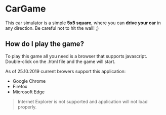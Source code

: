 # CarGame
This car simulator is a simple **5x5 square**, where you can **drive your car** in any direction. Be careful not to hit the wall! ;)

## How do I play the game?
To play this game all you need is a browser that supports javascript.
Double-click on the .html file and the game will start.

As of 25.10.2019 current browers support this application:
- Google Chrome
- Firefox
- Microsoft Edge

> Internet Explorer is not supported and application will not load properly.
